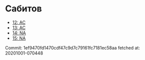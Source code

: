 # Сабитов
- [12: AC](12.md)
- [13: AC](13.md)
- [14: NA](14.md)
- [15: NA](15.md)

Commit: 1ef9470fd1470cdf47c9d7c79161fc7181ec58aa
 fetched at: 20201001-070448
